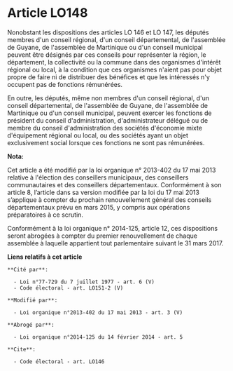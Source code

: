 # Article LO148

Nonobstant les dispositions des articles LO 146 et LO 147, les députés membres d'un conseil régional, d'un conseil
départemental, de l'assemblée de Guyane, de l'assemblée de Martinique ou d'un conseil municipal peuvent être désignés par ces
conseils pour représenter la région, le département, la collectivité ou la commune dans des organismes d'intérêt régional ou
local, à la condition que ces organismes n'aient pas pour objet propre de faire ni de distribuer des bénéfices et que les
intéressés n'y occupent pas de fonctions rémunérées. 

En outre, les députés, même non membres d'un conseil régional, d'un conseil départemental, de l'assemblée de Guyane, de
l'assemblée de Martinique ou d'un conseil municipal, peuvent exercer les fonctions de président du conseil d'administration,
d'administrateur délégué ou de membre du conseil d'administration des sociétés d'économie mixte d'équipement régional ou
local, ou des sociétés ayant un objet exclusivement social lorsque ces fonctions ne sont pas rémunérées.

**Nota:**

Cet article a été modifié par la loi organique n° 2013-402 du 17 mai 2013 relative à l'élection des conseillers municipaux,
des conseillers communautaires et des conseillers départementaux. Conformément à son article 8, l’article dans sa version
modifiée par la loi du 17 mai 2013 s’applique à compter du prochain renouvellement général des conseils départementaux prévu
en mars 2015, y compris aux opérations préparatoires à ce scrutin. 

Conformément à la loi organique n° 2014-125, article 12, ces dispositions seront abrogées à compter du premier renouvellement
de chaque assemblée à laquelle appartient tout parlementaire suivant le 31 mars 2017.

**Liens relatifs à cet article**

	**Cité par**:

	  - Loi n°77-729 du 7 juillet 1977 - art. 6 (V)
	  - Code électoral - art. LO151-2 (V)

	**Modifié par**:

	  - Loi organique n°2013-402 du 17 mai 2013 - art. 3 (V)

	**Abrogé par**:

	  - Loi organique n°2014-125 du 14 février 2014 - art. 5

	**Cite**:

	  - Code électoral - art. LO146
